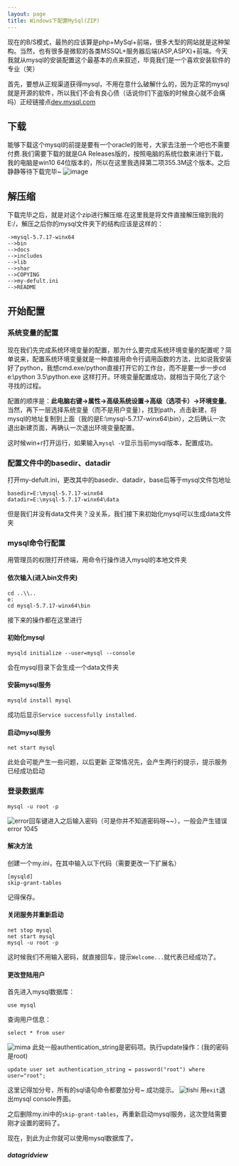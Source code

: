 ```yaml
---
layout: page
title: Windows下配置MySql(ZIP)
---
```


现在的B/S模式，最热的应该算是php+MySql+前端，很多大型的网站就是这种架构。当然，也有很多是微软的各类MSSQL+服务器后端(ASP,ASPX)+前端。今天我就从mysql的安装配置这个最基本的点来叙述，毕竟我们是一个喜欢安装软件的专业（笑）

首先，要想从正规渠道获得mysql，不用在意什么破解什么的，因为正常的mysql就是开源的软件，所以我们不会有良心债（话说你们下盗版的时候良心就不会痛吗）正经链接点[dev.mysql.com](https://dev.mysql.com/downloads/mysql/)

## 下载

能够下载这个mysql的前提是要有一个oracle的账号，大家去注册一个吧也不需要付费.我们需要下载的就是GA Releases版的，按照电脑的系统位数来进行下载，我的电脑是win10 64位版本的，所以在这里我选择第二项355.3M这个版本。之后静静等待下载完毕~
![image](/public/source/mysql.png)

## 解压缩

下载完毕之后，就是对这个zip进行解压缩.在这里我是将文件直接解压缩到我的E:/，解压之后你的mysql文件夹下的结构应该是这样的：
```
->mysql-5.7.17-winx64
-->bin
-->docs
-->includes
-->lib
-->shar
-->COPYING
-->my-defult.ini
-->README
```



## 开始配置

### 系统变量的配置

现在我们先完成系统环境变量的配置，那为什么要完成系统环境变量的配置呢？简单说来，配置系统环境变量就是一种直接用命令行调用函数的方法，比如说我安装好了python，我想cmd.exe/python直接打开它的工作台，而不是要一步一步cd e:\python 3.5\python.exe 这样打开。环境变量配置成功，就相当于简化了这个寻找的过程。

配置的顺序是：**此电脑右键->属性->高级系统设置->高级（选项卡）->环境变量**。
当然，再下一层选择系统变量（而不是用户变量），找到path，点击新建，将mysql的地址复制到上面（我的是E:\mysql-5.7.17-winx64\bin），之后确认一次退出新建页面，再确认一次退出环境变量配置。

这时候win+r打开运行，如果输入`mysql -V`显示当前mysql版本，配置成功。
### 配置文件中的basedir、datadir

打开my-defult.ini，更改其中的basedir、datadir，base后等于mysql文件包地址
```
basedir=E:\mysql-5.7.17-winx64
datadir=E:\mysql-5.7.17-winx64\data
```

但是我们并没有data文件夹？没关系，我们接下来初始化mysql可以生成data文件夹
### mysql命令行配置

用管理员的权限打开终端，用命令行操作进入mysql的本地文件夹
#### 依次输入(进入bin文件夹)

```
cd ..\\..
e:
cd mysql-5.7.17-winx64\bin
```
接下来的操作都在这里进行
#### 初始化mysql

```
mysqld initialize --user=mysql --console
```

会在mysql目录下会生成一个data文件夹

#### 安装mysql服务

```
mysqld install mysql
```
成功后显示`Service successfully installed.`
#### 启动mysql服务

```
net start mysql
```

此处会可能产生一些问题，以后更新
正常情况先，会产生两行的提示，提示服务已经成功启动
### 登录数据库

```
mysql -u root -p
```

![error](/public/source/error.png)回车键进入之后输入密码（可是你并不知道密码呀~~），一般会产生错误error 1045
#### 解决方法

创建一个my.ini，在其中输入以下代码（需要更改一下扩展名）
```
[mysqld]
skip-grant-tables
```
记得保存。
#### 关闭服务并重新启动

```
net stop mysql
net start mysql
mysql -u root -p
```
这时候我们不用输入密码，就直接回车，提示`Welcome...`就代表已经成功了。
#### 更改登陆用户

首先进入mysql数据库：
```
use mysql
```
查询用户信息：
```
select * from user
```
![mima](/public/source/mima.png)
此处一般authentication_string是密码项。执行update操作：(我的密码是root)
```
update user set authentication_string = password("root") where user="root";
```
这里记得加分号，所有的sql语句命令都要加分号~
成功提示。
![tishi](/public/source/tishi.png)
用`exit`退出mysql console界面。

之后删除my.ini中的`skip-grant-tables`，再重新启动mysql服务，这次登陆需要刚才设置的密码了。

现在，到此为止你就可以使用mysql数据库了。

##### datagridview








